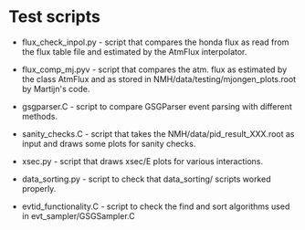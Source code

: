 Test scripts
============

* flux_check_inpol.py - script that compares the honda flux as read from the flux table file and estimated by the AtmFlux interpolator.

* flux_comp_mj.pyv    - script that compares the atm. flux as estimated by the class AtmFlux and as stored in NMH/data/testing/mjongen_plots.root by Martijn's code.

* gsgparser.C         - script to compare GSGParser event parsing with different methods.

* sanity_checks.C     - script that takes the NMH/data/pid_result_XXX.root as input and draws some plots for sanity checks.

* xsec.py             - script that draws xsec/E plots for various interactions.

* data_sorting.py     - script to check that data_sorting/ scripts worked properly.

* evtid_functionality.C - script to check the find and sort algorithms used in evt_sampler/GSGSampler.C